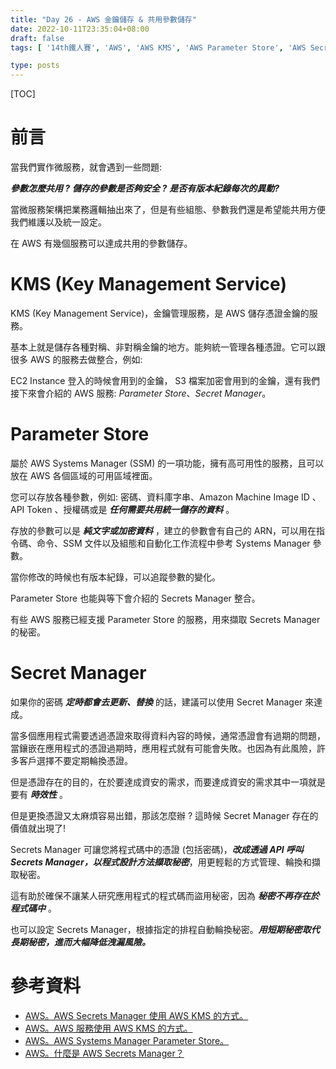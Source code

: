```yaml
---
title: "Day 26 - AWS 金鑰儲存 & 共用參數儲存"
date: 2022-10-11T23:35:04+08:00
draft: false
tags: [ '14th鐵人賽', 'AWS', 'AWS KMS', 'AWS Parameter Store', 'AWS Secrets Manager' ]

type: posts
---
```

[TOC]

# 前言

當我們實作微服務，就會遇到一些問題:

***參數怎麼共用 ?*** ***儲存的參數是否夠安全 ?*** ***是否有版本紀錄每次的異動?***

當微服務架構把業務邏輯抽出來了，但是有些組態、參數我們還是希望能共用方便我們維護以及統一設定。

在 AWS 有幾個服務可以達成共用的參數儲存。



# KMS  (Key Management Service)

KMS (Key Management Service)，金鑰管理服務，是 AWS 儲存憑證金鑰的服務。

基本上就是儲存各種對稱、非對稱金鑰的地方。能夠統一管理各種憑證。它可以跟很多 AWS 的服務去做整合，例如:

EC2 Instance 登入的時候會用到的金鑰， S3 檔案加密會用到的金鑰，還有我們接下來會介紹的 AWS 服務: *Parameter Store*、*Secret Manager*。





# Parameter Store

屬於 AWS Systems Manager (SSM) 的一項功能，擁有高可用性的服務，且可以放在 AWS 各個區域的可用區域裡面。



您可以存放各種參數，例如: 密碼、資料庫字串、Amazon Machine Image ID 、API Token 、授權碼或是 ***任何需要共用統一儲存的資料*** 。



存放的參數可以是 ***純文字或加密資料*** ，建立的參數會有自己的 ARN，可以用在指令碼、命令、SSM 文件以及組態和自動化工作流程中參考 Systems Manager 參數。



當你修改的時候也有版本紀錄，可以追蹤參數的變化。



Parameter Store 也能與等下會介紹的 Secrets Manager 整合。

有些 AWS 服務已經支援 Parameter Store 的服務，用來擷取 Secrets Manager 的秘密。





# Secret Manager

如果你的密碼 ***定時都會去更新、替換*** 的話，建議可以使用 Secret Manager 來達成。

當多個應用程式需要透過憑證來取得資料內容的時候，通常憑證會有過期的問題，當鑲嵌在應用程式的憑證過期時，應用程式就有可能會失敗。也因為有此風險，許多客戶選擇不要定期輪換憑證。

但是憑證存在的目的，在於要達成資安的需求，而要達成資安的需求其中一項就是要有 ***時效性*** 。

但是更換憑證又太麻煩容易出錯，那該怎麼辦 ? 這時候 Secret Manager 存在的價值就出現了!



Secrets Manager 可讓您將程式碼中的憑證 (包括密碼)，***改成透過 API 呼叫 Secrets Manager，以程式設計方法擷取秘密***，用更輕鬆的方式管理、輪換和擷取秘密。

這有助於確保不讓某人研究應用程式的程式碼而盜用秘密，因為 ***秘密不再存在於程式碼中*** 。

也可以設定 Secrets Manager，根據指定的排程自動輪換秘密。***用短期秘密取代長期秘密，進而大幅降低洩漏風險。***







# 參考資料

- [AWS。AWS Secrets Manager 使用 AWS KMS 的方式。](https://docs.aws.amazon.com/zh_tw/kms/latest/developerguide/services-secrets-manager.html)
- [AWS。AWS 服務使用 AWS KMS 的方式。](https://docs.aws.amazon.com/zh_tw/kms/latest/developerguide/service-integration.html)
- [AWS。AWS Systems Manager Parameter Store。](https://docs.aws.amazon.com/zh_tw/systems-manager/latest/userguide/systems-manager-parameter-store.html)
- [AWS。什麼是 AWS Secrets Manager？](https://docs.aws.amazon.com/secretsmanager/latest/userguide/intro.html)
